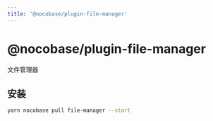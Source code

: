```yaml
---
title: '@nocobase/plugin-file-manager'
---
```


# @nocobase/plugin-file-manager

文件管理器

## 安装

```bash
yarn nocobase pull file-manager --start
```